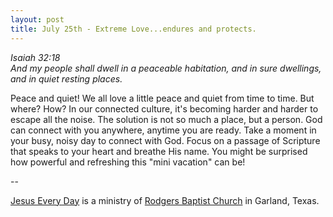 ```yaml
---
layout: post
title: July 25th - Extreme Love...endures and protects.
---
```


_Isaiah 32:18  
And my people shall dwell in a peaceable habitation, and in sure
dwellings, and in quiet resting places._

Peace and quiet! We all love a little peace and quiet from time to
time. But where? How? In our connected culture, it's becoming harder
and harder to escape all the noise. The solution is not so much a
place, but a person. God can connect with you anywhere, anytime you
are ready. Take a moment in your busy, noisy day to connect with God.
Focus on a passage of Scripture that speaks to your heart and breathe
His name. You might be surprised how powerful and refreshing this
"mini vacation" can be!

 --

<a href=http://jesuseveryday.net>Jesus Every Day</a> is a ministry of <a href=http://rodgersbaptist.net>Rodgers Baptist Church</a> in Garland, Texas.
